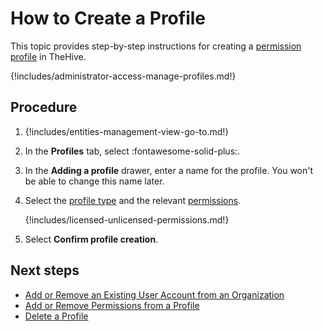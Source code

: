 # How to Create a Profile

<!-- md:license Gold --> <!-- md:license Platinum -->

This topic provides step-by-step instructions for creating a [permission profile](about-profiles.md) in TheHive.

{!includes/administrator-access-manage-profiles.md!}

<h2>Procedure</h2>

1. {!includes/entities-management-view-go-to.md!}

2. In the **Profiles** tab, select :fontawesome-solid-plus:.

3. In the **Adding a profile** drawer, enter a name for the profile. You won't be able to change this name later.

4. Select the [profile type](about-profiles.md#profile-types) and the relevant [permissions](about-profiles.md#profile-permissions).

    {!includes/licensed-unlicensed-permissions.md!}

5. Select **Confirm profile creation**.

<h2>Next steps</h2>

* [Add or Remove an Existing User Account from an Organization](../organizations/add-remove-an-existing-user-account-from-an-organization.md)
* [Add or Remove Permissions from a Profile](add-remove-permissions-from-a-profile.md)
* [Delete a Profile](delete-a-profile.md)